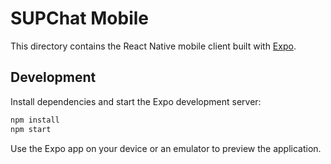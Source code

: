 # SUPChat Mobile

This directory contains the React Native mobile client built with [Expo](https://expo.dev/).

## Development

Install dependencies and start the Expo development server:

```bash
npm install
npm start
```

Use the Expo app on your device or an emulator to preview the application.
